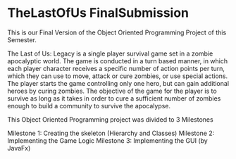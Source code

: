 # TheLastOfUs FinalSubmission

This is our Final Version of the Object Oriented Programming Project of this Semester.

The Last of Us: Legacy is a single player survival game set in a zombie apocalyptic world. The game is conducted in a turn based manner, in which each player character receives a specific number of action points per turn, which they can use to move, attack or cure zombies, or use special actions. The player starts the game controlling only one hero, but can gain additional heroes by curing zombies. The objective of the game for the player is to survive as long as it takes in order to cure a sufficient number of zombies enough to build a community to survive the apocalypse.

This Object Oriented Programming project was divided to 3 Milestones

Milestone 1: Creating the skeleton (Hierarchy and Classes) Milestone 2: Implementing the Game Logic Milestone 3: Implementing the GUI (by JavaFx)
